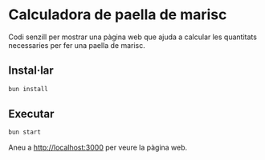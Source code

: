 # Calculadora de paella de marisc

Codi senzill per mostrar una pàgina web que ajuda a calcular les quantitats necessaries per fer una paella de marisc.

## Instal·lar

```sh
bun install
```

## Executar

```sh
bun start
```

Aneu a [http://localhost:3000](http://localhost:3000) per veure la pàgina web.
